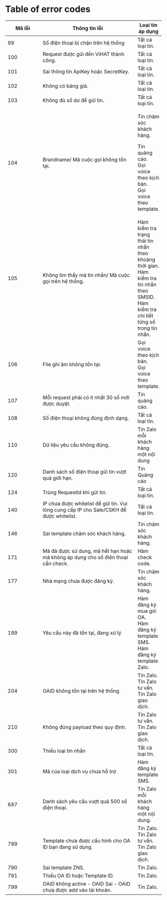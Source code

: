 # Table of error codes

<table><thead><tr><th width="115">Mã lỗi</th><th width="344">Thông tin lỗi</th><th>Loại tin áp dụng</th></tr></thead><tbody><tr><td>99</td><td>Số điện thoại bị chặn trên hệ thống</td><td>Tất cả loại tin.</td></tr><tr><td>100</td><td>Request được gửi đến ViHAT thành công.</td><td>Tất cả loại tin.</td></tr><tr><td>101</td><td>Sai thông tin ApiKey hoặc SecretKey.</td><td>Tất cả loại tin.</td></tr><tr><td>102</td><td>Không có bảng giá.</td><td>Tất cả loại tin.</td></tr><tr><td>103</td><td>Không đủ số dư để gửi tin.</td><td>Tất cả loại tin.</td></tr><tr><td>104</td><td>Brandname/ Mã cuộc gọi không tồn tại.</td><td><p>Tin chăm sóc khách hàng.</p><p>Tin quảng cáo.<br>Gọi voice theo kịch bản.<br>Gọi voice theo template.</p></td></tr><tr><td>105</td><td>Không tìm thấy mã tin nhắn/ Mã cuộc gọi trên hệ thống.</td><td>Hàm kiểm tra trạng thái tin nhắn theo khoảng thời gian.<br>Hàm kiểm tra tin nhắn theo SMSID.<br>Hàm kiểm tra chi tiết từng số trong tin nhắn.</td></tr><tr><td>106</td><td>File ghi âm không tồn tại.</td><td>Gọi voice theo kịch bản.<br>Gọi voice theo template.</td></tr><tr><td>107</td><td>Mỗi request phải có ít nhất 30 số mới được duyệt.</td><td>Tin quảng cáo.</td></tr><tr><td>108</td><td>Số điện thoại không đúng định dạng.</td><td>Tất cả loại tin.</td></tr><tr><td>110</td><td>Dữ liệu yêu cầu không đúng.</td><td>Tin Zalo mỗi khách hàng một nội dung</td></tr><tr><td>120</td><td>Danh sách số điện thoại gửi tin vượt quá giới hạn.</td><td>Tin Quảng cáo</td></tr><tr><td>124</td><td>Trùng RequestId khi gửi tin.</td><td>Tất cả loại tin.</td></tr><tr><td>140</td><td>IP chưa được whitelist để gửi tin. Vui lòng cung cấp IP cho Sale/CSKH để được whitelist.</td><td>Tất cả loại tin.</td></tr><tr><td>146</td><td>Sai template chăm sóc khách hàng.</td><td>Tin chăm sóc khách hàng.</td></tr><tr><td>171</td><td>Mã đã được sử dung, mã hết hạn hoặc mã không áp dụng cho số điện thoại cần check.</td><td>Hàm check code.</td></tr><tr><td>177</td><td>Nhà mạng chưa được đăng ký.</td><td>Tin chăm sóc khách hàng.</td></tr><tr><td>199</td><td>Yêu cầu này đã tồn tại, đang xử lý</td><td>Hàm đăng ký mua gói OA.<br>Hàm đăng ký template SMS.<br>Hàm đăng ký template Zalo.</td></tr><tr><td>204</td><td>OAID không tồn tại trên hệ thống.</td><td>Tin Zalo.<br>Tin  Zalo tư vấn.<br>Tin Zalo giao dịch.</td></tr><tr><td>210</td><td>Không đúng payload theo quy định.</td><td>Tin Zalo tư vấn.<br>Tin Zalo giao dịch.</td></tr><tr><td>300</td><td>Thiếu loại tin nhắn</td><td>Tất cả loại tin.</td></tr><tr><td>301</td><td>Mã của loại dịch vụ chưa hỗ trợ</td><td>Hàm đăng ký template SMS.</td></tr><tr><td>687</td><td>Danh sách yêu cầu vượt quá 500 số điện thoại.</td><td>Tin Zalo mỗi khách hàng một nội dung.</td></tr><tr><td>789</td><td>Template chưa được cấu hình cho OA ID bạn đang sử dụng.</td><td>Tin Zalo.<br>Tin Zalo tư vấn.<br>Tin Zalo giao dịch.</td></tr><tr><td>790</td><td>Sai template ZNS.</td><td>Tin Zalo.</td></tr><tr><td>791</td><td>Thiếu OA ID hoặc Template ID.</td><td>Tin Zalo.</td></tr><tr><td>799</td><td>OAID không active - OAID Sai - OAID chưa được add vào tài khoản.</td><td>Tin Zalo.</td></tr></tbody></table>
